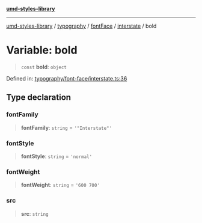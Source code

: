 [**umd-styles-library**](../../../../../../README.md)

***

[umd-styles-library](../../../../../../modules.md) / [typography](../../../../../README.md) / [fontFace](../../../README.md) / [interstate](../README.md) / bold

# Variable: bold

> `const` **bold**: `object`

Defined in: [typography/font-face/interstate.ts:36](https://github.com/UMD-Digital/design-system/blob/2d95010ba8e3e1595ebab66599330577b600c5fb/packages/styles/source/typography/font-face/interstate.ts#L36)

## Type declaration

### fontFamily

> **fontFamily**: `string` = `'"Interstate"'`

### fontStyle

> **fontStyle**: `string` = `'normal'`

### fontWeight

> **fontWeight**: `string` = `'600 700'`

### src

> **src**: `string`
